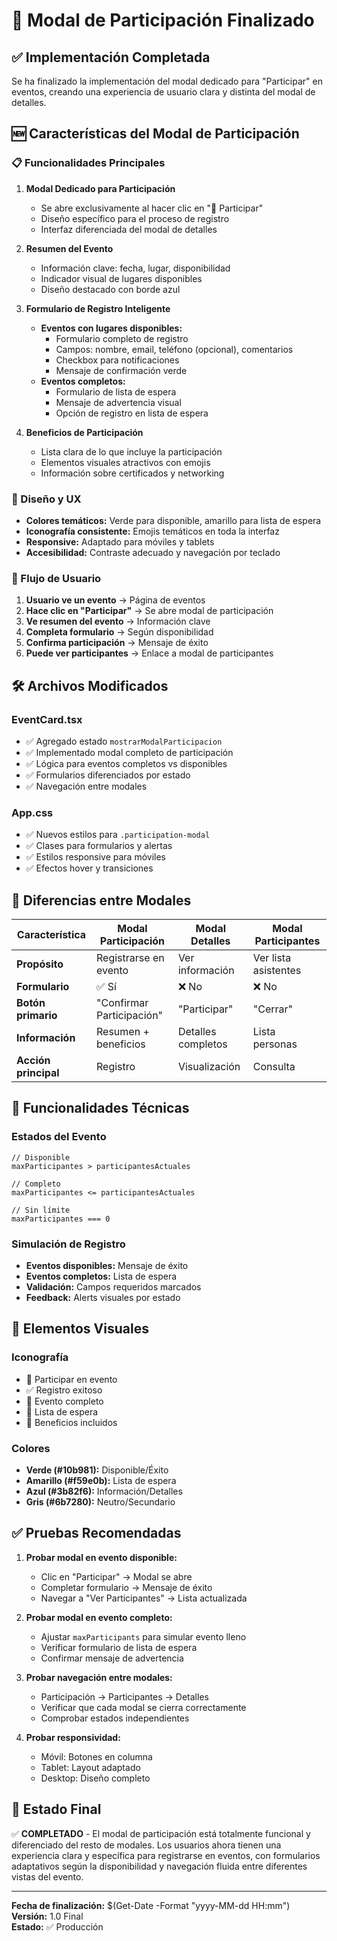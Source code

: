 # 🎯 Modal de Participación Finalizado

## ✅ Implementación Completada

Se ha finalizado la implementación del modal dedicado para "Participar" en eventos, creando una experiencia de usuario clara y distinta del modal de detalles.

## 🆕 Características del Modal de Participación

### 📋 Funcionalidades Principales

1. **Modal Dedicado para Participación**
   - Se abre exclusivamente al hacer clic en "👥 Participar"
   - Diseño específico para el proceso de registro
   - Interfaz diferenciada del modal de detalles

2. **Resumen del Evento**
   - Información clave: fecha, lugar, disponibilidad
   - Indicador visual de lugares disponibles
   - Diseño destacado con borde azul

3. **Formulario de Registro Inteligente**
   - **Eventos con lugares disponibles:**
     - Formulario completo de registro
     - Campos: nombre, email, teléfono (opcional), comentarios
     - Checkbox para notificaciones
     - Mensaje de confirmación verde
   - **Eventos completos:**
     - Formulario de lista de espera
     - Mensaje de advertencia visual
     - Opción de registro en lista de espera

4. **Beneficios de Participación**
   - Lista clara de lo que incluye la participación
   - Elementos visuales atractivos con emojis
   - Información sobre certificados y networking

### 🎨 Diseño y UX

- **Colores temáticos:** Verde para disponible, amarillo para lista de espera
- **Iconografía consistente:** Emojis temáticos en toda la interfaz
- **Responsive:** Adaptado para móviles y tablets
- **Accesibilidad:** Contraste adecuado y navegación por teclado

### 🔄 Flujo de Usuario

1. **Usuario ve un evento** → Página de eventos
2. **Hace clic en "Participar"** → Se abre modal de participación
3. **Ve resumen del evento** → Información clave
4. **Completa formulario** → Según disponibilidad
5. **Confirma participación** → Mensaje de éxito
6. **Puede ver participantes** → Enlace a modal de participantes

## 🛠️ Archivos Modificados

### EventCard.tsx

- ✅ Agregado estado `mostrarModalParticipacion`
- ✅ Implementado modal completo de participación
- ✅ Lógica para eventos completos vs disponibles
- ✅ Formularios diferenciados por estado
- ✅ Navegación entre modales

### App.css

- ✅ Nuevos estilos para `.participation-modal`
- ✅ Clases para formularios y alertas
- ✅ Estilos responsive para móviles
- ✅ Efectos hover y transiciones

## 🎯 Diferencias entre Modales

| Característica | Modal Participación | Modal Detalles | Modal Participantes |
|---|---|---|---|
| **Propósito** | Registrarse en evento | Ver información | Ver lista asistentes |
| **Formulario** | ✅ Sí | ❌ No | ❌ No |
| **Botón primario** | "Confirmar Participación" | "Participar" | "Cerrar" |
| **Información** | Resumen + beneficios | Detalles completos | Lista personas |
| **Acción principal** | Registro | Visualización | Consulta |

## 🔧 Funcionalidades Técnicas

### Estados del Evento

```tsx
// Disponible
maxParticipantes > participantesActuales

// Completo  
maxParticipantes <= participantesActuales

// Sin límite
maxParticipantes === 0
```

### Simulación de Registro

- **Eventos disponibles:** Mensaje de éxito
- **Eventos completos:** Lista de espera
- **Validación:** Campos requeridos marcados
- **Feedback:** Alerts visuales por estado

## 🎨 Elementos Visuales

### Iconografía

- 🎯 Participar en evento
- ✅ Registro exitoso
- 🚫 Evento completo
- 📝 Lista de espera
- 🌟 Beneficios incluidos

### Colores

- **Verde (#10b981):** Disponible/Éxito
- **Amarillo (#f59e0b):** Lista de espera
- **Azul (#3b82f6):** Información/Detalles
- **Gris (#6b7280):** Neutro/Secundario

## ✅ Pruebas Recomendadas

1. **Probar modal en evento disponible:**
   - Clic en "Participar" → Modal se abre
   - Completar formulario → Mensaje de éxito
   - Navegar a "Ver Participantes" → Lista actualizada

2. **Probar modal en evento completo:**
   - Ajustar `maxParticipants` para simular evento lleno
   - Verificar formulario de lista de espera
   - Confirmar mensaje de advertencia

3. **Probar navegación entre modales:**
   - Participación → Participantes → Detalles
   - Verificar que cada modal se cierra correctamente
   - Comprobar estados independientes

4. **Probar responsividad:**
   - Móvil: Botones en columna
   - Tablet: Layout adaptado
   - Desktop: Diseño completo

## 🚀 Estado Final

✅ **COMPLETADO** - El modal de participación está totalmente funcional y diferenciado del resto de modales. Los usuarios ahora tienen una experiencia clara y específica para registrarse en eventos, con formularios adaptativos según la disponibilidad y navegación fluida entre diferentes vistas del evento.

---

**Fecha de finalización:** $(Get-Date -Format "yyyy-MM-dd HH:mm")  
**Versión:** 1.0 Final  
**Estado:** ✅ Producción
